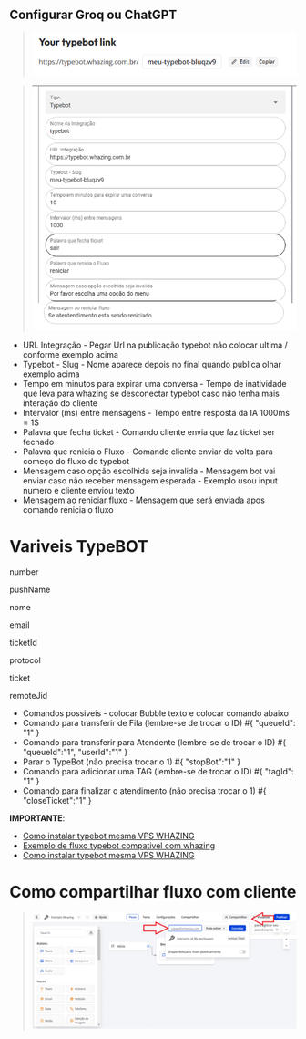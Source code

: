 ## Configurar Groq ou ChatGPT

>![print](configurartypebot.png)

>![print](configurarwhazingtype.png)

- URL Integração - Pegar Url na publicação typebot não colocar ultima / conforme exemplo acima
- Typebot - Slug - Nome aparece depois no final quando publica olhar exemplo acima
- Tempo em minutos para expirar uma conversa - Tempo de inatividade que leva para whazing se desconectar typebot caso não tenha mais interação do cliente
- Intervalor (ms) entre mensagens - Tempo entre resposta da IA 1000ms = 1S
- Palavra que fecha ticket - Comando cliente envia que faz ticket ser fechado
- Palavra que renicia o Fluxo - Comando cliente enviar de volta para começo do fluxo do typebot
- Mensagem caso opção escolhida seja invalida - Mensagem bot vai enviar caso não receber mensagem esperada - Exemplo usou input numero e cliente enviou texto
- Mensagem ao reniciar fluxo - Mensagem que será enviada apos comando renicia o fluxo

# Variveis TypeBOT

number

pushName

nome

email

ticketId

protocol

ticket

remoteJid

- Comandos possiveis - colocar Bubble texto e colocar comando abaixo
- Comando para transferir de Fila (lembre-se de trocar o ID)
#{ "queueId": "1" }
- Comando para transferir para Atendente (lembre-se de trocar o ID)
#{ "queueId":"1", "userId":"1" }
- Parar o TypeBot (não precisa trocar o 1)
#{ "stopBot":"1" }
- Comando para adicionar uma TAG (lembre-se de trocar o ID)
#{ "tagId": "1" }
- Comando para finalizar o atendimento (não precisa trocar o 1)
#{ "closeTicket":"1" }

**IMPORTANTE**: 

- [Como instalar typebot mesma VPS WHAZING](Comoinstalar.md)
- [Exemplo de fluxo typebot compativel com whazing](exemplo-fluxo-typebot.json)
- [Como instalar typebot mesma VPS WHAZING](Comoinstalar.md)

# Como compartilhar fluxo com cliente

>![print](compartilharfluxo.png)